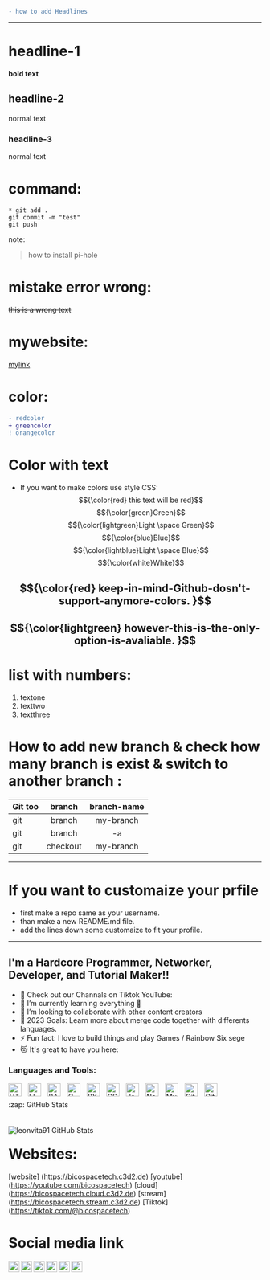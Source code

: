```diff
- how to add Headlines 
```
---
# headline-1
**bold text**
## headline-2
normal text
### headline-3
normal text

# command:
```
* git add .
git commit -m "test"
git push
```
note:
> how to install pi-hole
# mistake error wrong:
~~this is a wrong text~~
# mywebsite:
[mylink](https://www.google.com)

# color:
```diff
- redcolor
+ greencolor
! orangecolor
```
# Color with text
* If you want to make colors use style CSS:
$${\color{red} this text will be red}$$
$${\color{green}Green}$$
$${\color{lightgreen}Light \space Green}$$
$${\color{blue}Blue}$$
$${\color{lightblue}Light \space Blue}$$
$${\color{white}White}$$

## $${\color{red} keep-in-mind-Github-dosn't-support-anymore-colors. }$$
## $${\color{lightgreen} however-this-is-the-only-option-is-avaliable. }$$

# list with numbers:
1. textone
2. texttwo 
3. textthree

# How to add new branch & check how many branch is exist & switch to another branch :
| Git  too      | branch        | branch-name  |
| ------------- |:-------------:|:-----:|
| git     | branch | my-branch |
| git | branch      |    -a |
| git     | checkout      |  my-branch |

---
# If you want to customaize your prfile
* first make a repo same as your username.
* than make a new README.md file.
* add the lines down some customaize to fit your profile.
---
## I'm a Hardcore Programmer, Networker, Developer, and Tutorial Maker!!

- 🔭 Check out our Channals on Tiktok YouTube:
- 🌱 I’m currently learning everything 🤣
- 👯 I’m looking to collaborate with other content creators
- 🥅 2023 Goals: Learn more about merge code together with differents languages.
- ⚡ Fun fact: I love to build things and play Games / Rainbow Six sege
- 😻 It's great to have you here:

### Languages and Tools:
<img align="left" alt="HTML5" width="26px" src="https://cdn.jsdelivr.net/gh/devicons/devicon/icons/html5/html5-original.svg" style="padding-right:10px;" />
<img align="left" alt="LINUX" width="26px" src="https://cdn.jsdelivr.net/gh/devicons/devicon/icons/linux/linux-original.svg" style="padding-right:10px;" />
<img align="left" alt="BASH" width="26px" src="https://cdn.jsdelivr.net/gh/devicons/devicon/icons/bash/bash-original.svg" style="padding-right:10px;" />
<img align="left" alt="C" width="26px" src="https://cdn.jsdelivr.net/gh/devicons/devicon/icons/c/c-original.svg" style="padding-right:10px;" />
<img align="left" alt="PYTHON" width="26px" src="https://cdn.jsdelivr.net/gh/devicons/devicon/icons/python/python-original.svg" style="padding-right:10px;" />
<img align="left" alt="CSS3" width="26px" src="https://cdn.jsdelivr.net/gh/devicons/devicon/icons/css3/css3-original.svg" style="padding-right:10px;" />
<img align="left" alt="JavaScript" width="26px" src="https://cdn.jsdelivr.net/gh/devicons/devicon/icons/javascript/javascript-original.svg" style="padding-right:10px;" />
<img align="left" alt="Node.js" width="26px" src="https://cdn.jsdelivr.net/gh/devicons/devicon/icons/nodejs/nodejs-original.svg" style="padding-right:10px;" />
<img align="left" alt="MySQL" width="26px" src="https://cdn.jsdelivr.net/gh/devicons/devicon/icons/mysql/mysql-original.svg" style="padding-right:10px;" />
<img align="left" alt="Git" width="26px" src="https://cdn.jsdelivr.net/gh/devicons/devicon/icons/git/git-original.svg" style="padding-right:10px;" />
<img align="left" alt="GitHub" width="26px" src="https://user-images.githubusercontent.com/3369400/139447912-e0f43f33-6d9f-45f8-be46-2df5bbc91289.png" style="padding-right:10px;" />
<br></br>
  <summary>:zap: GitHub Stats</summary>
   <br></br>
  <img align="left" alt="leonvita91 GitHub Stats" src="https://github-readme-stats.vercel.app/api?username=leonvita91&show_icons=true&hide_border=false&title_color=ff652f&icon_color=FFE400&bg_color=09131B&text_color=ffffff&border_color=0c1a25" />

# Websites:
[website] (https://bicospacetech.c3d2.de)
[youtube] (https://youtube.com/bicospacetech)
[cloud] (https://bicospacetech.cloud.c3d2.de)
[stream] (https://bicospacetech.stream.c3d2.de)
[Tiktok] (https://tiktok.com/@bicospacetech)

# Social media link
<a target="_blank" href="https://www.linkedin.com/in/aryclenio-barros-060322135/">
  <img align="left" alt="LinkdeIN" width="22px" src="https://cdn.jsdelivr.net/npm/simple-icons@v3/icons/linkedin.svg" />
</a>
<a target="_blank" href="https://api.whatsapp.com/send?phone=5584999828379">
  <img align="left" alt="Whatsapp" width="22px" src="https://cdn.jsdelivr.net/npm/simple-icons@v3/icons/whatsapp.svg" />
</a>
<a target="_blank" href="https://www.instagram.com/ary.clenio/">
  <img align="left" alt="Instagram" width="22px" src="https://cdn.jsdelivr.net/npm/simple-icons@v3/icons/instagram.svg" />
</a>
<a target="_blank" href="https://dev.to/aryclenio/">
  <img align="left" alt="Devto" width="22px" src="https://cdn.jsdelivr.net/npm/simple-icons@v3/icons/dev-dot-to.svg" />
</a>
<a target="_blank" href="mailto:arycleniobarros@gmail.com">
  <img align="left" alt="Gmail" width="22px" src="https://cdn.jsdelivr.net/npm/simple-icons@v3/icons/gmail.svg" />
</a>
<a target="_blank" href="https://fb.com/aryxb">
  <img align="left" alt="Facebook" width="22px" src="https://cdn.jsdelivr.net/npm/simple-icons@v3/icons/facebook.svg" />
</a>

